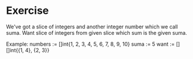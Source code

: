 # Exercise

We've got a slice of integers and another integer number which we call suma.
Want slice of integers from given slice which sum is the given suma.

Example:
numbers := []int{1, 2, 3, 4, 5, 6, 7, 8, 9, 10}
suma := 5
want := [][]int{{1, 4}, {2, 3}} 

